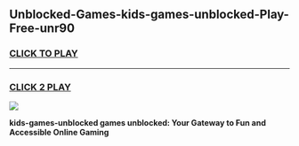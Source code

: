 
## Unblocked-Games-kids-games-unblocked-Play-Free-unr90
<h3>
<a href="https://premium76.site?title=kids-games-unblocked&ref=18A1">CLICK TO PLAY</a></h3>
<hr>

<h3>
<a href="https://premium76.site?title=kids-games-unblocked&ref=18A1">CLICK 2 PLAY</a>
  
</h3>

<a href="https://premium76.site?title=kids-games-unblocked&ref=18A1"><img src="https://clearcache.store/games.png"></a>


**kids-games-unblocked games unblocked: Your Gateway to Fun and Accessible Online Gaming**

